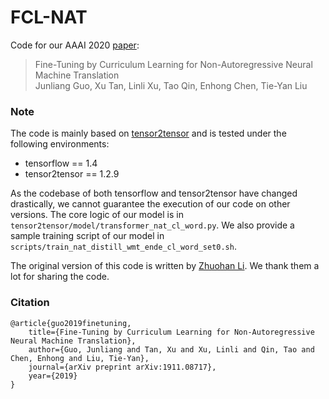 # FCL-NAT

Code for our AAAI 2020 [paper](https://arxiv.org/pdf/1911.08717):

> Fine-Tuning by Curriculum Learning for Non-Autoregressive Neural Machine Translation      
> Junliang Guo, Xu Tan, Linli Xu, Tao Qin, Enhong Chen, Tie-Yan Liu

### Note

The code is mainly based on [tensor2tensor](https://github.com/tensorflow/tensor2tensor) and is tested under the following environments:

* tensorflow == 1.4
* tensor2tensor == 1.2.9

As the codebase of both tensorflow and tensor2tensor have changed drastically, we cannot guarantee the execution of our code on other versions. 
The core logic of our model is in `tensor2tensor/model/transformer_nat_cl_word.py`. We also provide a sample training script of our model in `scripts/train_nat_distill_wmt_ende_cl_word_set0.sh`.

The original version of this code is written by [Zhuohan Li](https://github.com/zhuohan123/hint-nart). We thank them a lot for sharing the code.

### Citation
```
@article{guo2019finetuning,
    title={Fine-Tuning by Curriculum Learning for Non-Autoregressive Neural Machine Translation},
    author={Guo, Junliang and Tan, Xu and Xu, Linli and Qin, Tao and Chen, Enhong and Liu, Tie-Yan},
    journal={arXiv preprint arXiv:1911.08717},
    year={2019}
}
```
